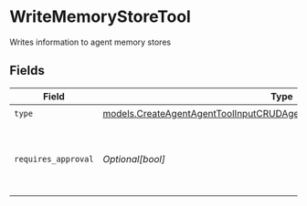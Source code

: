 # WriteMemoryStoreTool

Writes information to agent memory stores


## Fields

| Field                                                                                                                                                      | Type                                                                                                                                                       | Required                                                                                                                                                   | Description                                                                                                                                                |
| ---------------------------------------------------------------------------------------------------------------------------------------------------------- | ---------------------------------------------------------------------------------------------------------------------------------------------------------- | ---------------------------------------------------------------------------------------------------------------------------------------------------------- | ---------------------------------------------------------------------------------------------------------------------------------------------------------- |
| `type`                                                                                                                                                     | [models.CreateAgentAgentToolInputCRUDAgentsRequestRequestBodySettingsType](../models/createagentagenttoolinputcrudagentsrequestrequestbodysettingstype.md) | :heavy_check_mark:                                                                                                                                         | N/A                                                                                                                                                        |
| `requires_approval`                                                                                                                                        | *Optional[bool]*                                                                                                                                           | :heavy_minus_sign:                                                                                                                                         | Whether this tool requires approval before execution                                                                                                       |